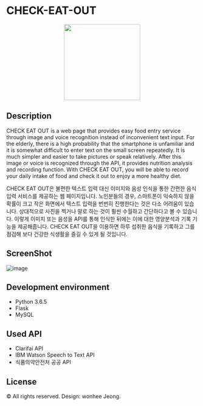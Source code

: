 # CHECK-EAT-OUT 
<p align="center">
<img width =200 src = "https://user-images.githubusercontent.com/28107452/48788146-8bd36b80-ed2d-11e8-8894-1aebb567d113.png">
</p>

Description
---------------
CHECK EAT OUT is a web page that provides easy food entry service through image and voice recognition instead of inconvenient text input.
For the elderly, there is a high probability that the smartphone is unfamiliar and it is somewhat difficult to enter text on the small screen repeatedly.
It is much simpler and easier to take pictures or speak relatively.
After this image or voice is recognized through the API, it provides nutrition analysis and recording function.
With CHECK EAT OUT, you will be able to record your daily intake of food and check it out to enjoy a more healthy diet.

CHECK EAT OUT은 불편한 텍스트 입력 대신 이미지와 음성 인식을 통한 간편한 음식 입력 서비스를 제공하는 웹 페이지입니다.
노인분들의 경우, 스마트폰이 익숙하지 않을 확률이 크고 작은 화면에서 텍스트 입력을 번번히 진행한다는 것은 다소 어려움이 있습니다.
상대적으로 사진을 찍거나 말로 하는 것이 훨씬 수월하고 간단하다고 볼 수 있습니다.
이렇게 이미지 또는 음성을 API를 통해 인식한 뒤에는 이에 대한 영양분석과 기록 기능을 제공해줍니다. 
CHECK EAT OUT을 이용하면 하루 섭취한 음식을 기록하고 그를 점검해 보다 건강한 식생활을 즐길 수 있게 될 것입니다.

ScreenShot
--------------
![image](https://user-images.githubusercontent.com/28107452/48787966-2ed7b580-ed2d-11e8-9af6-ca5aed4829f0.png)

Development environment
------------------------
+ Python 3.6.5
+ Flask
+ MySQL

Used API
----------------
+ Clarifai API
+ IBM Watson Speech to Text API
+ 식품의약안전처 공공 API


License
--------------
© All rights reserved. Design: wonhee Jeong.
